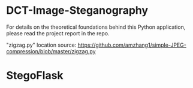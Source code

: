 # DCT-Image-Steganography
For details on the theoretical foundations behind this Python application, please read the project report in the repo. 


"zigzag.py" location source: https://github.com/amzhang1/simple-JPEG-compression/blob/master/zigzag.py
# StegoFlask
